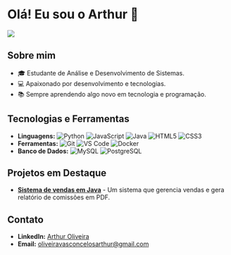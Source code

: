 # Olá! Eu sou o Arthur 👋

<img src="https://readme-typing-svg.demolab.com/?lines=Bem-vindo+ao+meu+perfil!;Eu+adoro+programar!;Confira+meus+projetos+👇&font=Fira%20Code&center=true&width=440&height=45&color=58a6ff&vCenter=true&pause=1000&size=22" />


## Sobre mim
- 🎓 Estudante de Análise e Desenvolvimento de Sistemas.
- 💻 Apaixonado por desenvolvimento e tecnologias.
- 📚 Sempre aprendendo algo novo em tecnologia e programação.

## Tecnologias e Ferramentas
- **Linguagens:** ![Python](https://img.shields.io/badge/-Python-3776AB?logo=python&logoColor=white&style=for-the-badge) ![JavaScript](https://img.shields.io/badge/-JavaScript-F7DF1E?logo=javascript&logoColor=black&style=for-the-badge) ![Java](https://img.shields.io/badge/-Java-007396?logo=java&logoColor=white&style=for-the-badge) ![HTML5](https://img.shields.io/badge/-HTML5-E34F26?logo=html5&logoColor=white&style=for-the-badge) ![CSS3](https://img.shields.io/badge/-CSS3-1572B6?logo=css3&logoColor=white&style=for-the-badge)
- **Ferramentas:** ![Git](https://img.shields.io/badge/-Git-F05032?logo=git&logoColor=white&style=for-the-badge) ![VS Code](https://img.shields.io/badge/-VS%20Code-007ACC?logo=visual-studio-code&logoColor=white&style=for-the-badge) ![Docker](https://img.shields.io/badge/-Docker-2496ED?logo=docker&logoColor=white&style=for-the-badge)
- **Banco de Dados:** ![MySQL](https://img.shields.io/badge/-MySQL-4479A1?logo=mysql&logoColor=white&style=for-the-badge) ![PostgreSQL](https://img.shields.io/badge/-PostgreSQL-336791?logo=postgresql&logoColor=white&style=for-the-badge)

## Projetos em Destaque
- [**Sistema de vendas em Java**](https://github.com/Arthurolv/sistema-de-venda-em-java) - Um sistema que gerencia vendas e gera relatório de comissões em PDF.

## Contato
- **LinkedIn:** [Arthur Oliveira](https://www.linkedin.com/in/arthur-oliveira-vasconcelos-24b17b214)
- **Email:** oliveiravasconcelosarthur@gmail.com


